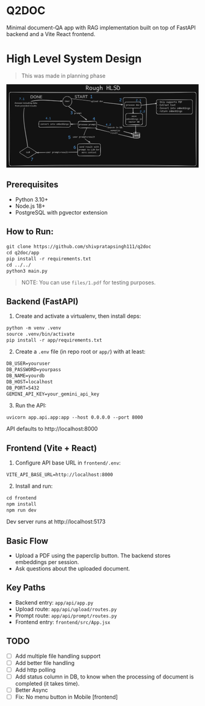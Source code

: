 # Q2DOC

Minimal document-QA app with RAG implementation built on top of FastAPI backend and a Vite React frontend.

# High Level System Design
> This was made in planning phase

![High Level System Design](files/image.png)

## Prerequisites
- Python 3.10+
- Node.js 18+
- PostgreSQL with pgvector extension

## How to Run:
```
git clone https://github.com/shivpratapsingh111/q2doc
cd q2doc/app
pip install -r requirements.txt
cd ../../
python3 main.py
```
> NOTE: You can use `files/1.pdf` for testing purposes.

## Backend (FastAPI)
1) Create and activate a virtualenv, then install deps:
```
python -m venv .venv
source .venv/bin/activate
pip install -r app/requirements.txt
```
2) Create a `.env` file (in repo root or `app/`) with at least:
```
DB_USER=youruser
DB_PASSWORD=yourpass
DB_NAME=yourdb
DB_HOST=localhost
DB_PORT=5432
GEMINI_API_KEY=your_gemini_api_key
```
3) Run the API:
```
uvicorn app.api.app:app --host 0.0.0.0 --port 8000
```
API defaults to http://localhost:8000

## Frontend (Vite + React)
1) Configure API base URL in `frontend/.env`:
```
VITE_API_BASE_URL=http://localhost:8000
```
2) Install and run:
```
cd frontend
npm install
npm run dev
```
Dev server runs at http://localhost:5173

## Basic Flow
- Upload a PDF using the paperclip button. The backend stores embeddings per session.
- Ask questions about the uploaded document.

## Key Paths
- Backend entry: `app/api/app.py`
- Upload route: `app/api/upload/routes.py`
- Prompt route: `app/api/prompt/routes.py`
- Frontend entry: `frontend/src/App.jsx`

## TODO
- [ ] Add multiple file handling support
- [ ] Add better file handling
- [ ] Add http polling
- [ ] Add status column in DB, to know when the processing of document is completed (it takes time).
- [ ] Better Async
- [ ] Fix: No menu button in Mobile [frontend]